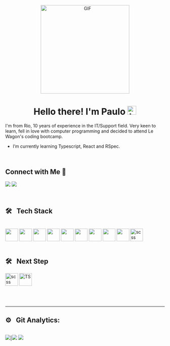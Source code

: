 <p align="center">
<img alt="GIF" src="https://c.tenor.com/NOYF3f82b_gAAAAC/programmer.gif" height="280" />
 <p/>
<h1 align="center"> Hello there! I'm Paulo <img src="https://user-images.githubusercontent.com/1303154/88677602-1635ba80-d120-11ea-84d8-d263ba5fc3c0.gif" width="28px" alt="hi"></h1>

I'm from Rio, 10 years of experience in the IT/Support field. Very keen to learn, fell in love with computer programming and decided to attend Le Wagon's coding bootcamp.


- I’m currently learning Typescript, React and RSpec.

<br>

<h2> <strong> Connect with Me 🤝 &nbsp;</strong></h2>


[<img src="https://img.shields.io/badge/linkedin-%230077B5.svg?&style=for-the-badge&logo=linkedin&logoColor=white" />](https://www.linkedin.com/in/paulobazilio/)       <a href = "mailto:pvbazilio@gmail.com"><img src="https://img.shields.io/badge/-Gmail-%23333?style=for-the-badge&logo=gmail&logoColor=white" target="_blank"></a>

<br>

<h2><strong> 🛠 &nbsp; Tech Stack </strong></h2>

<br>

<div>
 <img src="https://cdn.jsdelivr.net/gh/devicons/devicon/icons/rails/rails-original-wordmark.svg" width=40 /> 
 <img src="https://cdn.jsdelivr.net/gh/devicons/devicon/icons/javascript/javascript-original.svg" width=40 /> 
 <img src="https://cdn.jsdelivr.net/gh/devicons/devicon/icons/ruby/ruby-original-wordmark.svg" width=40 />  
 <img src="https://cdn.jsdelivr.net/gh/devicons/devicon/icons/postgresql/postgresql-original-wordmark.svg" width=40 /> 
 <img src="https://cdn.jsdelivr.net/gh/devicons/devicon/icons/html5/html5-original-wordmark.svg" width=40 /> 
 <img src="https://cdn.jsdelivr.net/gh/devicons/devicon/icons/css3/css3-original-wordmark.svg" width=40 /> 
 <img src="https://cdn.jsdelivr.net/gh/devicons/devicon/icons/bootstrap/bootstrap-original-wordmark.svg" width=40 /> 
 <img src="https://cdn.jsdelivr.net/gh/devicons/devicon/icons/git/git-original.svg" width=40 /> 
 <img src="https://cdn.jsdelivr.net/gh/devicons/devicon/icons/heroku/heroku-plain-wordmark.svg" width=40 /> 
 <img src="https://cdn.jsdelivr.net/gh/devicons/devicon/icons/sass/sass-original.svg" alt="scss" width="40"/> 
</div>
<br>
<h2><strong> 🛠 &nbsp; Next Step </strong></h2>

<div>
<img src="https://cdn.jsdelivr.net/gh/devicons/devicon/icons/react/react-original.svg" alt="scss" width="40"/> 
<img src="https://cdn.jsdelivr.net/gh/devicons/devicon/icons/typescript/typescript-original.svg" alt="TS" width="40"/> 
</div>


          
<br><br>
<hr>

<h2><strong> ⚙️ &nbsp; Git Analytics: </strong></h2>

<br>
<img src="https://github-readme-stats.vercel.app/api?username=pvbazilio&&show_icons=true&count_private=true&theme=github_dark">|<img src="https://github-readme-streak-stats.herokuapp.com/?user=thiagocal&theme=blueberry_duo"/>

<img src="https://github-readme-stats.vercel.app/api/top-langs/?username=pvbazilio&layout=compact&theme=github_dark"/>
